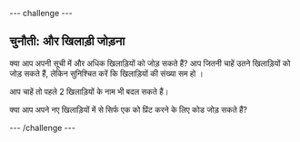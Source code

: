 \--- challenge \---

## चुनौती: और खिलाड़ी जोड़ना

क्या आप अपनी सूची में और अधिक खिलाड़ियों को जोड़ सकते हैं? आप जितनी चाहें उतने खिलाड़ियों को जोड़ सकते हैं, लेकिन सुनिश्चित करें कि खिलाड़ियों की संख्या सम हो ।

आप चाहें तो पहले 2 खिलाड़ियों के नाम भी बदल सकते हैं।

क्या आप अपने नए खिलाड़ियों में से सिर्फ एक को प्रिंट करने के लिए कोड जोड़ सकते हैं?

\--- /challenge \---
